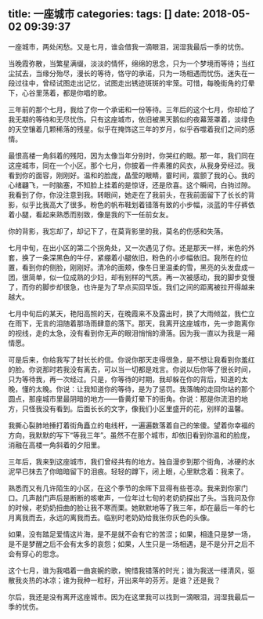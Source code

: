 title: 一座城市
categories: 
tags: []
date: 2018-05-02 09:39:37
---
一座城市，两处闲愁。又是七月，谁会借我一滴眼泪，润湿我最后一季的忧伤。

 

当晚霞弥散，当繁星满缀，淡淡的情怀，绵绵的思念，只为一个梦境而等待；当红尘拭去，当缘分殆尽，漫长的等待，恪守的承诺，只为一场相遇而忧伤。迷失在一段过往中，曾经试图走出记忆，试图走出锈迹斑斑的牢笼。可惜，每晚街角的灯晕下，心谷里荡着，都是你唱的歌。

 

三年前的那个七月，我给了你一个承诺和一份等待。三年后的这个七月，你却给了我无期的等待和无尽忧伤。只有这座城市，依旧被黑天鹅似的夜幕笼罩着，淡绿色的天空镶着几颗稀落的残星。似乎在掩饰这三年的岁月，似乎吞噬着我们之间的感情。

最恨高楼一角斜着的残阳，因为太像当年分别时，你哭红的眼。那一年，我们同在这座城市，同在一个小区。那个七月，你披着一件素雅的风衣，从我身旁经过。我看到你的面容，刚刚好。温和的脸庞，晶莹的眼睛，霎时间，震颤了我的心。我的心绪翩飞，一时脑塞，不知脸上挂着的是惊讶，还是欣喜。这个瞬间，白驹过隙。我看到了你，你没注意到我。转眼间，她走在了我前头，在我前面留下了长长的背影，似乎比我高大了很多。粉色的帆布鞋划着错落有致的小步幅，淡蓝的牛仔裤依着小腿，看起来熟悉而别致，像是我的下一任前女友。
 
你的背影，我忘却了，却记下了，在莫背影里的我，莫名的伤感和失落。

 

七月中旬，在出小区的第二个拐角处，又一次遇见了你。还是那天一样，米色的外套，换了一条深黑色的牛仔，紧绷着小腿依旧，粉色的小步幅依旧。我所在的位置，看到你的侧脸，刚刚好。清冷的面颊，像冬日里温柔的雪，黑亮的头发盘成一团，很简单，似一位成熟的少妇，却有别样的气质。再一次被感动，我的脚步变慢了，而你的脚步却很急，也许是为了早点买回早饭。我们之间的距离被拉开得越来越大。

 

七月中旬后的某天，艳阳高照的天，在晚霞来不及露出时，换了大雨倾盆，我伫立在雨下，无言的泪随着那场雨肆意的落下。那天，我离开这座城市，先一步跑离你的视线，走的太急，没有看到你无声的眼泪悄悄的滑落。因为我一直以为我是一厢情愿。

可是后来，你给我写了封长长的信。你说你那天走得很急，是不想让我看到你羞红的脸。你说那时若我没有离去，可以当一切都是戏言。你说以后你等了很长时间，只为等待我，再一次经过。只是，你等待的时期，我却躲在你的背后，知道的太晚，懂的太晚。你说：让我知道你的等待，是为了惩罚。我落魄的走回你站的那个圆点，那座城市里最阴暗的地方——昏黄灯晕下的街角。你说：那是你流泪的地方，只怪我没有看到。后面长长的文字，像我们小区里盛开的花，别样的温馨。

 

我撕心裂肺地捶打着街角矗立的电线杆，一遍遍数落着自己的笨傻。望着你幸福的方向，我默默的写下“等我三年”。虽然不在那个城市，却依旧看到你温和的脸庞，消融在高楼一角斜着的夕阳里。

 

三年后，我来到这座城市，我们曾经共有的地方。独自漫步到那个街角，冰硬的水泥早已抹去了你暗暗留下的泪痕。轻轻的蹲下，闭上眼，心里默念着：我来了。

 

熟悉而又有几许陌生的小区，在这个季节的余晖下显得有些苍凉。我来到你家门口。几声敲门声后是断断的咳嗽声，一位年过七旬的老奶奶探出了头。当我问及你的时候，老奶奶扭曲的脸让我不寒而栗。她默默地等了我三年，却在最后一年的七月离我而去，永远的离我而去。临别时老奶奶给我张你灰色的头像。

 

如果，没有踏足爱情这片海，是不是就不会有它的苦涩；如果，相逢只是梦一场，是不是梦醒之后不会有太多的哀怨；如果，人生只是一场相遇，是不是分开之后不会有穿心的思念。

 

这个七月，谁为我唱着一曲哀婉的歌，惋惜我错落的时光；谁为我送一缕清风，驱散我炎热的冰凉；谁为我种一粒籽，开出来年的芬芳。是谁？还是我？

 

尔后，我还是没有离开这座城市。因为在这里我可以找到一滴眼泪，润湿我最后一季的忧伤。
